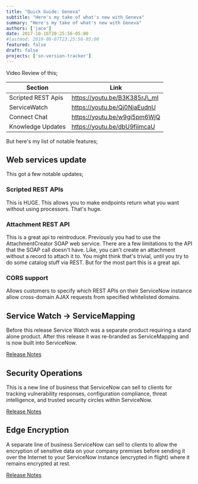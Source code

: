 ```yaml
---
title: "Quick Guide: Geneva"
subtitle: "Here's my take of what's new with Geneva"
summary: "Here's my take of what's new with Geneva"
authors: ['jace']
date: 2017-10-16T20:25:56-05:00
#lastmod: 2019-09-07T23:25:56-05:00
featured: false
draft: false
projects: ['sn-version-tracker']
---
```


Video Review of this;

| Section            | Link                          |
|--------------------|-------------------------------|
| Scripted REST Apis | https://youtu.be/B3K385rJ\_mI |
| ServiceWatch       | https://youtu.be/Qj0NjaEudnU  |
| Connect Chat       | https://youtu.be/w9gi5pm6WjQ  |
| Knowledge Updates  | https://youtu.be/dbU9fiimcaU  |

But here's my list of notable features;

## Web services update

This got a few notable updates;

### Scripted REST APIs

This is HUGE. This allows you to make endpoints return what you want
without using processors. That's huge.

### Attachment REST API

This is a great api to reintroduce. Previously you had to use the
AttachmentCreator SOAP web service. There are a few limitations to the
API that the SOAP call doesn't have. Like, you can't create an
attachment without a record to attach it to. You might think that's
trivial, until you try to do some catalog stuff via REST. But for the
most part this is a great api.

### CORS support

Allows customers to specify which REST APIs on their ServiceNow instance
allow cross-domain AJAX requests from specified whitelisted domains.

## Service Watch -\> ServiceMapping

Before this release Service Watch was a separate product requiring a
stand alone product. After this release it was re-branded as
ServiceMapping and is now built into ServiceNow.

[Release Notes](https://docs.servicenow.com/bundle/geneva-release-notes/page/release-notes/it_operations_mgmt/r_ServiceMappingRN.html)

## Security Operations

This is a new line of business that ServiceNow can sell to clients for
tracking vulnerability responses, configuration compliance, threat
intelligence, and trusted security circles within ServiceNow.

[Release Notes](https://docs.servicenow.com/bundle/geneva-release-notes/page/release-notes/security_management/c_SecurityOpsManagementRN.html)

## Edge Encryption

A separate line of business ServiceNow can sell to clients to allow the
encryption of sensitive data on your company premises before sending it
over the Internet to your ServiceNow instance (encrypted in flight)
where it remains encrypted at rest.

[Release Notes](https://docs.servicenow.com/bundle/geneva-release-notes/page/release-notes/servicenow_platform/r_EdgeEncryptionRN.html)
